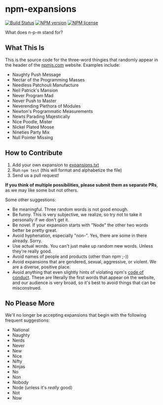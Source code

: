 # npm-expansions
[![Build Status](http://img.shields.io/travis/npm/npm-expansions.svg?style=flat-square)](https://travis-ci.org/npm/npm-expansions) [![NPM version](http://img.shields.io/npm/v/npm-expansions.svg?style=flat-square)](https://www.npmjs.org/package/npm-expansions) [![NPM license](http://img.shields.io/npm/l/npm-expansions.svg?style=flat-square)](https://www.npmjs.org/package/npm-expansions)

What does n-p-m stand for?

## What This Is

This is the source code for the three-word thingies that randomly appear in the header of the [npmjs.com](https://npmjs.com) website. Examples include:

- Naughty Push Message
- Nectar of the Programming Masses
- Needless Patchouli Manufacture
- Neil Patrick's Mansion
- Never Program Mad
- Never Push to Master
- Neverending Plethora of Modules
- Newton's Programmatic Measurements
- Newts Parading Majestically
- Nice Poodle, Mister
- Nickel Plated Moose
- Nineties Party Mix
- Null Pointer Missing

## How to Contribute

1. Add your own expansion to [expansions.txt](expansions.txt)
2. Run `npm test` (this will format and alphabetize the file)
3. Send us a pull request!

**If you think of multiple possibilities, please submit them as separate PRs**, as we may like some but not others.

Some other suggestions:

* Be meaningful. Three random words is not good enough.
* Be funny. This is very subjective, we realize, so try not to take it personally if we don't get it.
* Be novel. If your expansion starts with "Node" the other two words better be pretty great.
* Avoid hyphenation, especially "non-". Yes, there are some in there already. Sorry.
* Use actual words. You can't just make up random new words. Unless they're really good.
* Avoid names of people and products (other than npm ;-))
* Avoid expansions that are gendered, sexual, aggressive, or violent. We are a diverse, positive place.
* Avoid anything that even slightly hints of violating npm's [code of conduct](https://www.npmjs.com/policies/conduct/). These are literally the first words that appear on the website, and our audience is very broad, so it's best to avoid things that can be misconstrued.

## No Please More

We'll no longer be accepting expansions that begin with the following frequent suggestions:
* National
* Naughty
* Nerds
* Never
* New
* Nice
* Nifty
* Ninjas
* No
* Non
* Nobody
* Node (unless it's *really* good)
* Not
* Now
